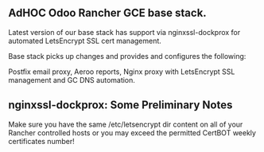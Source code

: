 ## AdHOC Odoo Rancher GCE base stack.

Latest version of our base stack has support via nginxssl-dockprox for automated LetsEncrypt SSL cert management.

Base stack picks up changes and provides and configures the following:

Postfix email proxy, Aeroo reports, Nginx proxy with LetsEncrypt SSL management and GC DNS automation.

## nginxssl-dockprox: Some Preliminary Notes

Make sure you have the same /etc/letsencrypt dir content on all of your Rancher controlled hosts or you may
exceed the permitted CertBOT weekly certificates number!
